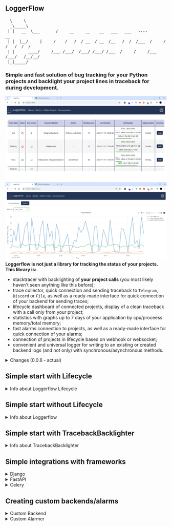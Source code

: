 ## LoggerFlow

```
  \     \
  _\_____\
 | |   __  \___       /     __     __    __   ___   ___   ----         __
 | |  |__/     |     /    /   /  / __  / __  /__   /  /  /___  /     /   /   /  /  /
 | |      ____/     /___ /___/  /___/ /___/ /___  /     /     /___  /___/   /__/__/
 |_|_____/
```

<h3>Simple and fast solution of bug tracking for your Python projects and backlight your project lines in traceback for during development.</h2>

![StartImage](photos/loggerflow.png)
![StartImage](photos/project_metrics.png)
**Loggerflow is not just a library for tracking the status of your projects. This library is:**.
 - stacktracer with backlighting of **your project calls** (you most likely haven't seen anything like this before);
 - trace collector, quick connection and sending traceback to `Telegram`, `Discord` or `File`, as well as a ready-made interface for quick connection of your backend for sending traces;
 - lifecycle dashboard of connected projects, display of a clean traceback with a call only from your project;
 - statistics with graphs up to 7 days of your application by cpu/proceess memory/total memory;
 - fast alarms connection to projects, as well as a ready-made interface for quick connection of your alarms;
 - connection of projects in lifecycle based on webhook or websocket;
 - convenient and universal logger for writing to an existing or created backend logs (and not only) with synchronous/asynchronous methods.

<details>
  <summary>Changes (0.0.6 - actual)</summary>
 
- v. 0.0.6 
   - added metrics tracking of connected applications via lifecycle;
   - added alarm tracking of connected applications via lifecycle (in 0.0.7 will be added triggers and improved version);
   - added example with create custom alarmer, and connect to LoggerFlow Lifecycle;
   - added support for tracking process memory consumption (core `psutil`);
   - added in error window displays backlighting tracebacks your project lines of code. This can be disabled in the settings.
   - the dog's eye closes when you switch from the main page to another tab:);
   - improved traceback cleaning, bug fixes with cleaning;
   - fix bugs with websocket lifecycle;
   - redesigned dashboard with a nice interface, also added settings;
   - complete transfer of event loop manual management to `asyncio.run`. You can still pass your loop, but then you have to manage it yourself;
   - improved traceback cleaning, bug fixes with cleaning;
   - added traceback backlighter for your project line in traces, use for this `TracebackBacklighter`;
   - in 0.0.7 will be added improved authorization and backend secret key for requests; 
   - **0.0.6 version is not compatible with 0.0.5 version (server and client). In 0.0.7 will be added support for such cases with projects when the versions differ.**
 - v. 0.0.5
   - added tracking the status of your applications, use class `WebhookLifecycle` and `WebSocketLifecycle`; 
   - rename method `send_traceback_to_backend` to `send_traceback`;
   - added async methods `async_send_data`  and `async_send_traceback`;
   - fix bug with second send to backend with spaces and `\n`;
   - big changes in project architecture;
   - add example with `Celery`-connect and showing creating your custom backends;
 - v. 0.0.4
    - improved stacktrace cleaning for `traceback='clean'`;
    - template for tracking the status of projects (will be added in v. 0.0.5);
    - rename method `exclude_sending_filter` to `exclude`;
    - added method `send_traceback_to_backend` for manual sending of traceback to the backend;
    - changes in project architecture.

  - v. 0.0.3
    - added the `traceback='full'` attribute to the LoggerFlow constructor, which allows you to send full, clean or minimal traceback to the backend (depending on your preferences).
    You can pass 3 parameters:
        - `full` -  Sending full traceback on your backend/backends;
        - `clean` - Sending your program's stacktrace (clearing lines that were are called from libraries);
        - `minimal` - Sending a 1 line with name file, number line and last line of your traceback;
    - minor fixes in project architecture;
    - writing documentation for project.
  - v. 0.0.2
    - added logging in threads (to disable logging in threads - pass the parameter `thread_logging=False` to the LoggerFlow constructor);
    - minor fixes;
  - v. 0.0.1 
    - create project LoggerFlow;
</details>

## Simple start with Lifecycle
<details>
    <summary>Info about Loggerflow Lifecycle</summary>
    
To take advantage of state tracking for your applications, you need to do 2 things:
    
<b>1) Run `LoggerFlow` Server WebInterface</b>.

If you are familiar with `Celery` or `Flower`, this will be very easy for you. 
You need to enter the command in console:
    
    loggerflow run --host 127.0.0.1 --port 8000

By default, the server uses a `sqlite3` database, with `sqlalchemy` as the engine. 
You can change the database by passing the sqlalchemy connection string, passing the `-d` or `--database` flag, but 
you should only use <b>async engine</b>.
You can also customize the server for yourself, including authorization via the `--auth` flag.

<details>
<summary>Additional commands</summary>
    
    -u --host | Host to run LoggerFlow server
    -p --port | Port to run LoggerFlow server
    -d --database | SQLAlchemy database connection string, default is "sqlite+aiosqlite:///loggerflow.db"
    -a --auth | Auth credentials in format login:password
    --disable-log | Disable uvicorn log in terminal
    -c --custom-alarm | single class or comma-separated list of custom alarm classes (e.g., "name_of_file.CustomAlarmBackend, test.AnotherAlarm")')

</details>

After server running you will see in browser this page:

![welcome.png](photos/start.png)

<b>2) Connect your app to `LoggerFlow` Server</b>

After server running you can connect your application with a few lines of code.
Select `WebhookLifecycle` or `WebSocketLifecycle` class depending on your preference.

Example with `WebhookLifecycle`:

    from loggerflow.lifecycle import WebhookLifecycle
    from loggerflow import LoggerFlow
    
    lifecycle = WebhookLifecycle(webhook_url='http://127.0.0.1:8000/loggerflow/')
    
    lf = LoggerFlow(project_name='TestProj', backend=lifecycle)
    lf.run()
    
Example with `WebSocketLifecycle`:

    from loggerflow.lifecycle import WebSocketLifecycle
    from loggerflow import LoggerFlow
    
    lifecycle = WebSocketLifecycle(websocket_url='ws://127.0.0.1:8000/loggerflow/')
    
    lf = LoggerFlow(project_name='TestProj', backend=lifecycle)
    lf.run()

<b>And that's it, it's so simple!</b>

In the browser you will see something like:

![img.png](photos/loggerflow.png)
In the browser, you can track errors that occurred in your applications, 
view detailed tracebacks, and, if necessary, clear unnecessary library calls in the stacktrace, showing 
only your lines of code.

Example with full stacktrace from your app:

![img.png](photos/exceptions.png)

Example with clean stacktrace from your app:
    
![img.png](photos/clean_exceptions.png)

### Alarms

![img.png](photos/connected_alarms.png)
LoggerFlow supports alarms, they can be easily and quickly connected to your projects. To make sure that the alarm is working, 
you can see the Alarm Working status next to the project.

You have ready-made 3 alarms to choose from:
- TelegramBackend;
- DiscordBackend;
- FileBackend;
- or your custom alarm backends;

There is also a ready-made interface for quickly connecting your alarm.
How to connect your custom alarm - see the in "**Creating custom backends/alarms section**".

You will see a window like this:

![img.png](photos/create_alarm.png)

Once the alarm is connected to the project - you will also see alarm messages in the **"Alarms info"** tab.

![img.png](photos/alarms_info.png)

Future versions will also add triggers for a specified limit on cpu/memory.

### Metrics

![img.png](photos/metrics.png)
LoggerFlow supports metrics for your connected applications.
Metrics are automatically collected when you connect your app via lifecycle. In future versions will be added setting 
to enable statistics collection for concrete projects.

Once the data has been collected, you will be able to view graphs for a specific period.

![img.png](photos/project_metrics.png)
You will see data for up to 7 days with the following intervals:
- 1 minute;
- 5 minutes;
- 30 minutes;
- 1 hour;
- 3 hours;
- 1 day;
- 3 days;
- 7 days.

Currently, only partial data clearing is supported after 7 days: when you go to the dashboard or clear the data yourself via the button. This will be optimized in future versions.

You may also be interested in looking at `TracebackBacklighter`, the description is just below.

</details>

##  Simple start without Lifecycle

<details>
    <summary>Info about Loggerflow </summary>

<h5> Example with Telegram backend: </h5>

    from loggerflow.backends import TelegramBackend
    from loggerflow import LoggerFlow
    
    
    backend = TelegramBackend(
        token='telegram_token',
        chat_id=-123456789,
        authors=['@DeNRuDi', ]
    )
    
    lf = LoggerFlow(project_name='Test', backend=backend)
    lf.run()
    
    raise Exception('Test Error')
    
    
<h5> Example with multiple backends: </h5>
    
    from loggerflow.backends import TelegramBackend, DiscordBackend
    from loggerflow import LoggerFlow
    
    backend_telegram = TelegramBackend(
        token='bot_token',
        chat_id=-1234567890,
        authors=['@telegram_username', ]
    )
    
    backend_discord = DiscordBackend(
        webhook_url='webhook_url',
        authors=['@discord_username', ]
    )
    
    lf = LoggerFlow(project_name='Test', backend=[backend_telegram, backend_discord])
    lf.run()
    
    raise Exception('Test Error')
    
    
<h5> Exclude traceback which should not be sent: </h5>
    
    
    lf = LoggerFlow(project_name='Test', backend=backend)
    lf.exclude('ValueError')
    lf.exclude('502 Bad Gateway')
    lf.run()
</details>

##  Simple start with TracebackBacklighter

<details>
    <summary>Info about TracebackBacklighter </summary>

TracebackBacklighter is a tool that backlights lines of code from your project when an error occurs.
<h5> Example with TracebackBacklighter: </h5>
![img.png](photos/traceback_backlighter.png)
    
    import requests
    from loggerflow import TracebackBacklighter
    
    tb = TracebackBacklighter(backlight='myline', color='red')
    tb.run()
    
    
    r = requests.get('https://incorrect.site')
    # or some exception, for example raise Exception('Test Exception')

**You can also receive clean traceback (ideal for development):**

![img.png](photos/traceback_backlighter_clean.png)
    
    import requests
    from loggerflow import TracebackBacklighter
    
    tb = TracebackBacklighter(backlight='clean')
    tb.run()
    
    
    r = requests.get('https://incorrect.site')
    # or some exception, for example raise Exception('Test Exception')

</details>


## Simple integrations with frameworks
<details>
    <summary>Django</summary>

File `settings.py`:
```
import os
from pathlib import Path

from loggerflow.backends import FileBackend
from loggerflow import LoggerFlow

# Build paths inside the project like this: BASE_DIR / 'subdir'.
BASE_DIR = Path(__file__).resolve().parent.parent


# Quick-start development settings - unsuitable for production
# See https://docs.djangoproject.com/en/4.2/howto/deployment/checklist/

# SECURITY WARNING: keep the secret key used in production secret!
SECRET_KEY = os.getenv('SECRET_KEY')

# SECURITY WARNING: don't run with debug turned on in production!
DEBUG = False

ALLOWED_HOSTS = ['*']


lf = LoggerFlow(project_name='Test', backend=FileBackend('test.log'), traceback='clean')
lf.run()
```
</details>


<details>
    <summary>FastAPI</summary>

`FastAPI` already contains an automatic excepthook-handler, so errors must be sent
using the `lf.async_send_traceback` or `lf.send_traceback` method.

Example:
```
from loggerflow.backends import FileBackend
from loggerflow import LoggerFlow

from fastapi.responses import JSONResponse
from fastapi import FastAPI

import traceback
import uvicorn

app = FastAPI()
lf = LoggerFlow(project_name='Test', backend=FileBackend(file='test.log'), traceback='clean')


@app.get('/')
async def index():
    return {"status": 200}


@app.exception_handler(Exception)
async def exception_handler(request, exc):
    await lf.async_send_traceback(traceback.format_exc())
    return JSONResponse({'status': 500})


if __name__ == '__main__':
    uvicorn.run(app=app)
```
</details>

<details>
    <summary>Celery</summary>

`Celery` already contains an automatic excepthook-handler, so errors must be sent using 
the `lf.send_traceback` method.

File `celery.py` in Django project. 

Example:
```
from celery.signals import task_failure
from celery import Celery

from loggerflow.backends import FileBackend
from loggerflow import LoggerFlow

import traceback
import os

os.environ.setdefault('DJANGO_SETTINGS_MODULE', 'your_app.settings')

app = Celery('your_app')
lf = LoggerFlow(project_name='Celery Project', backend=FileBackend(file='celery.log'))


@task_failure.connect
def handle_task_failure(sender=None, exception=None, traceback_obj=None, **kwargs):
    lf.send_traceback(traceback.format_exc())


app.config_from_object('django.conf:settings', namespace='CELERY')
app.conf.timezone = 'Europe/Kiev'

app.conf.beat_schedule = {
    ...
}

app.autodiscover_tasks()

```
</details>

## Creating custom backends/alarms

<details>
    <summary>Custom Backend</summary>
To create a custom backend, you need to inherit from `AbstractBackend`, and 
be sure to override 2 method `write_flow` and `async_write_flow`.

Let's give a simple example for writing to Redis:

    # pip3 install redis
    from redis import Redis
    
    from loggerflow.backends.abstract_backend import AbstractBackend
    from loggerflow import LoggerFlow
    
    
    class CustomRedisBackend(AbstractBackend):
    
        def __init__(self, redis_path: str, port: int = 6379, db: int = 0):
            self.redis = Redis(host=redis_path, port=port, db=db)
    
        def write_flow(self, text: str, project_name: str, *args, **kwargs):
            print('Writing data in Redis')
            self.redis.set(project_name, text.encode())
            # or your custom logic
    
            # ATTENTION! Don't use print(text) in this function
            # as it results in a recursive search "Traceback" and therefore an error.
            # If you want to see a 'text' - use, for example, library 'loguru'.
            
            # pip3 install loguru
            # from loguru import logger
            # logger.debug(text)
    
        async def async_write_flow(self, text: str, project_name: str, *args, **kwargs):
            # method not necessary if you are not using async calls
            raise NotImplementedError
    
    
    lf = LoggerFlow(project_name='Redis Backend', backend=CustomRedisBackend(redis_path='localhost'))
    lf.run()
    
    raise Exception('Your test exception')

</details>

<details>
    <summary>Custom Alarmer</summary>
To create a custom Alarmer backend, you need to inherit from `AbstractAlarmBackend`, and be sure to override 1 method `async_write_flow`

The constructor should contain only those fields that are specified in `alarm_required_fields`.

Let's give a simple example for creating Custom Alarm and connect to LoggerFlow Lifecycle:
    
    # pip3 install aiohttp
    from loggerflow.backends.abstract_backend import AbstractAlarmBackend
    from aiohttp import ClientSession
    
    
    class CustomAlarm(AbstractAlarmBackend):
        alarmer_name = 'TestAlarmer' # if not set, then will be used class name
        alarm_required_fields = ['email', 'api_key'] # required fields for form to create your custom alarm
    
        def __init__(self, email, api_key):
            self._email = email
            self._api_key = api_key
    
        async def async_write_flow(self, text: str, project_name: str, *args, **kwargs):
            async with ClientSession() as session:
                async with session.post(
                        'http://example.com/',
                        headers={'X-EMAIL': self._email, 'X-API-KEY': self._api_key}
                ) as response:
                    print(response.status)

After creation, connect it as:

`loggerfow run --host 127.0.0.1 --port 8000 --custom-alarm "your_file.CustomAlarm"`

You can also list alarms separated by commas.

`loggerfow run --host 127.0.0.1 --port 8000 --custom-alarm "your_file.CustomAlarm, your_file.NewCustomAlarm"`

In the browser you will see something like:

![img.png](photos/create_custom_alarm.png)


</details>
